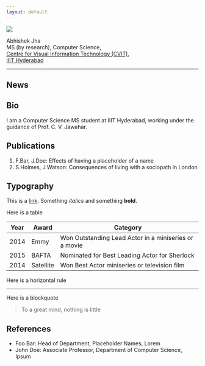 ```yaml
---
layout: default
---
```



<div class='container content contact'>
<img class="profile-picture" src="sherlock.jpg">

Abhishek Jha  
MS (by research), Computer Science,  
[Centre for Visual Information Technology (CVIT)](http://cvit.iiit.ac.in),  
[IIIT Hyderabad](http://iiit.ac.in)
</div>
<hr>

## News



## Bio

I am a Computer Science MS student at IIIT Hyderabad, working under the guidance of Prof. C. V. Jawahar.

## Publications

1. F.Bar, J.Doe: Effects of having a placeholder of a name
2. S.Holmes, J.Watson: Consequences of living with a sociopath in London

## Typography

This is a [link](http://google.com). Something *italics* and something **bold**.

Here is a table

Year | Award | Category
-----|-------|--------
2014 | Emmy  | Won Outstanding Lead Actor in a miniseries or a movie
2015 | BAFTA | Nominated for Best Leading Actor for Sherlock
2014 | Satellite | Won Best Actor miniseries or television film

Here is a horizontal rule

---

Here is a blockquote

> To a great mind, nothing is little

## References

* Foo Bar: Head of Department, Placeholder Names, Lorem
* John Doe: Associate Professor, Department of Computer Science, Ipsum
